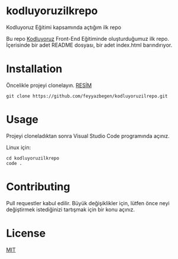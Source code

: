 # kodluyoruzilkrepo
Kodluyoruz Eğitimi kapsamında açtığım ilk repo

Bu repo [Kodluyoruz](https://www.kodluyoruz.org) Front-End Eğitiminde oluşturduğumuz ilk repo. İçerisinde bir adet README dosyası, bir adet index.html barındırıyor.


# Installation
Öncelikle projeyi clonelayın. [RESİM](https://i.hizliresim.com/pdncjab.png)

```
git clone https://github.com/feyyazbegen/kodluyoruzilrepo.git
```
# Usage

Projeyi cloneladıktan sonra Visual Studio Code programında açınız.

Linux için:


```
cd kodluyoruzilkrepo
code .
```



# Contributing

Pull requestler kabul edilir. Büyük değişiklikler için, lütfen önce neyi değiştirmek istediğinizi tartışmak için bir konu açınız.

# License

[MIT](https://choosealicense.com/licenses/mit/)


